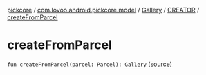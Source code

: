 [pickcore](../../../index.md) / [com.lovoo.android.pickcore.model](../../index.md) / [Gallery](../index.md) / [CREATOR](index.md) / [createFromParcel](./create-from-parcel.md)

# createFromParcel

`fun createFromParcel(parcel: Parcel): `[`Gallery`](../index.md) [(source)](https://github.com/lovoo/android-pickpic/blob/master/pickcore/src/main/kotlin/com/lovoo/android/pickcore/model/Gallery.kt#L38)